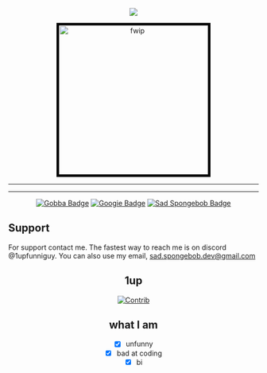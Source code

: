 <div align="center">

<p align="center">
  <a href="https://github.com/"> 
<img src="https://images.cooltext.com/5720971.png" /></a>
</p>

<img src= "https://avatars.githubusercontent.com/u/195031545?s=200&v=4" alt="fwip" width="300" style="border: 5px solid black;">
<hr>
<p align="center">
</p>
<hr>

[![Gobba Badge](https://custom-icon-badges.demolab.com/badge/approved-purple?style=plastic&label=gobba&logoColor=&logo=fathers-day-rock)](https://gaxle.vercel.app "gobba axle")
[![Googie Badge](https://custom-icon-badges.demolab.com/badge/approved-5C4033?style=plastic&label=googie&logoColor=&logo=googie)](http://bribble.co/dog.html "googie web")
 [![Sad Spongebob Badge](https://custom-icon-badges.demolab.com/badge/spongebob-yellow?style=plastic&label=sad&logoColor=&logo=sad-spongebob)](https://for-vercel-yay.vercel.app "sad spongebob")
 </div>

## Support

For support contact me. The fastest way to reach me is on discord @1upfunniguy. You can also use my email, sad.spongebob.dev@gmail.com
<div align="center">

## 1up
[![Contrib](https://contrib.rocks/image?repo=1upfunniguy/My-le-epik-website#)](https://github.com/1upfunniguy)
## what I am
- [x] unfunny
- [x] bad at coding
- [x] bi
</div>
